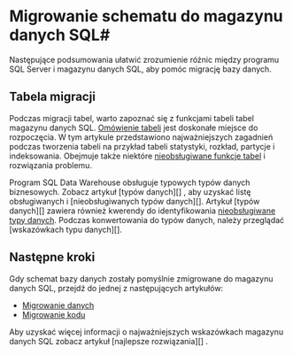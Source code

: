 <properties
   pageTitle="Migrowanie schematu do magazynu danych SQL | Microsoft Azure"
   description="Porady dotyczące migracja schematu do magazynu danych SQL Azure dla opracowania rozwiązań."
   services="sql-data-warehouse"
   documentationCenter="NA"
   authors="jrowlandjones"
   manager="barbkess"
   editor=""/>

<tags
   ms.service="sql-data-warehouse"
   ms.devlang="NA"
   ms.topic="article"
   ms.tgt_pltfrm="NA"
   ms.workload="data-services"
   ms.date="08/25/2016"
   ms.author="jrj;barbkess;sonyama"/>

# <a name="migrate-your-schema-to-sql-data-warehouse"></a>Migrowanie schematu do magazynu danych SQL#

Następujące podsumowania ułatwić zrozumienie różnic między programu SQL Server i magazynu danych SQL, aby pomóc migrację bazy danych.

## <a name="table-migration"></a>Tabela migracji

Podczas migracji tabel, warto zapoznać się z funkcjami tabeli tabel magazynu danych SQL.  [Omówienie tabeli][] jest doskonałe miejsce do rozpoczęcia.  W tym artykule przedstawiono najważniejszych zagadnień podczas tworzenia tabeli na przykład tabeli statystyki, rozkład, partycje i indeksowania.  Obejmuje także niektóre [nieobsługiwane funkcje tabel][] i rozwiązania problemu.

Program SQL Data Warehouse obsługuje typowych typów danych biznesowych.  Zobacz artykuł [typów danych][] , aby uzyskać listę obsługiwanych i [nieobsługiwanych typów danych][].  Artykuł [typów danych][] zawiera również kwerendy do identyfikowania [nieobsługiwane typy danych][].  Podczas konwertowania do typów danych, należy przeglądać [wskazówkach typu danych][].

## <a name="next-steps"></a>Następne kroki
Gdy schemat bazy danych zostały pomyślnie zmigrowane do magazynu danych SQL, przejdź do jednej z następujących artykułów:

- [Migrowanie danych][]
- [Migrowanie kodu][]

Aby uzyskać więcej informacji o najważniejszych wskazówkach magazynu danych SQL zobacz artykuł [najlepsze rozwiązania][] .

<!--Image references-->

<!--Article references-->
[Migrowanie kodu]: ./sql-data-warehouse-migrate-code.md
[Migrowanie danych]: ./sql-data-warehouse-migrate-data.md
[Najważniejsze wskazówki]: ./sql-data-warehouse-best-practices.md
[Omówienie tabeli]: ./sql-data-warehouse-tables-overview.md
[nieobsługiwane funkcje tabel]: ./sql-data-warehouse-tables-overview.md#unsupported-table-features
[typy danych]: ./sql-data-warehouse-tables-data-types.md
[nieobsługiwane typy danych]: ./sql-data-warehouse-tables-data-types.md#unsupported-data-types
[Najważniejsze wskazówki dotyczące typu danych]: ./sql-data-warehouse-tables-data-types.md#data-type-best-practices

<!--MSDN references-->


<!--Other Web references-->

